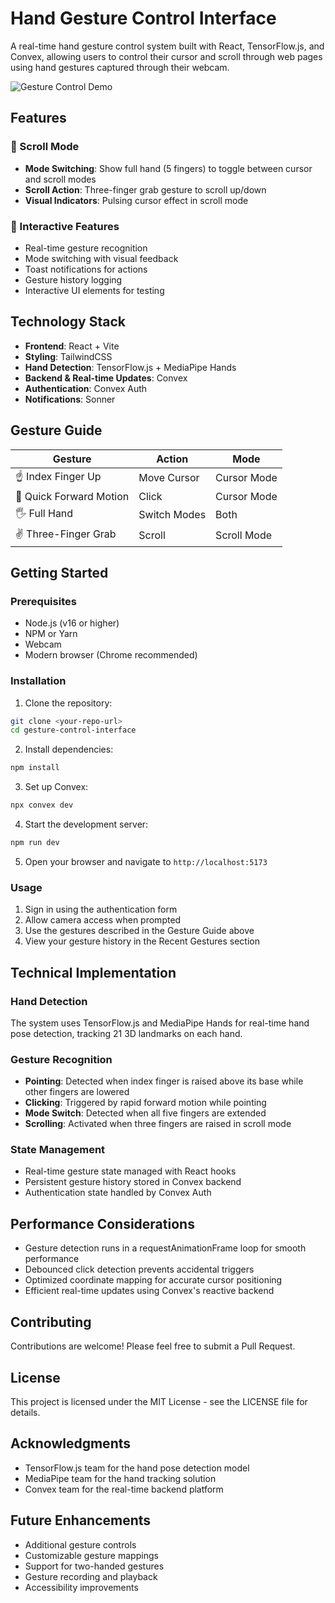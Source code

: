 # Hand Gesture Control Interface

A real-time hand gesture control system built with React, TensorFlow.js, and Convex, allowing users to control their cursor and scroll through web pages using hand gestures captured through their webcam.

![Gesture Control Demo](public/og-preview.jpg)

## Features


### 📜 Scroll Mode
- **Mode Switching**: Show full hand (5 fingers) to toggle between cursor and scroll modes
- **Scroll Action**: Three-finger grab gesture to scroll up/down
- **Visual Indicators**: Pulsing cursor effect in scroll mode

### 🔄 Interactive Features
- Real-time gesture recognition
- Mode switching with visual feedback
- Toast notifications for actions
- Gesture history logging
- Interactive UI elements for testing

## Technology Stack

- **Frontend**: React + Vite
- **Styling**: TailwindCSS
- **Hand Detection**: TensorFlow.js + MediaPipe Hands
- **Backend & Real-time Updates**: Convex
- **Authentication**: Convex Auth
- **Notifications**: Sonner


## Gesture Guide

| Gesture | Action | Mode |
|---------|--------|------|
| ☝️ Index Finger Up | Move Cursor | Cursor Mode |
| 🫰 Quick Forward Motion | Click | Cursor Mode |
| 🖐️ Full Hand | Switch Modes | Both |
| ✌️ Three-Finger Grab | Scroll | Scroll Mode |

## Getting Started

### Prerequisites
- Node.js (v16 or higher)
- NPM or Yarn
- Webcam
- Modern browser (Chrome recommended)

### Installation

1. Clone the repository:
```bash
git clone <your-repo-url>
cd gesture-control-interface
```

2. Install dependencies:
```bash
npm install
```

3. Set up Convex:
```bash
npx convex dev
```

4. Start the development server:
```bash
npm run dev
```

5. Open your browser and navigate to `http://localhost:5173`

### Usage

1. Sign in using the authentication form
2. Allow camera access when prompted
3. Use the gestures described in the Gesture Guide above
4. View your gesture history in the Recent Gestures section

## Technical Implementation

### Hand Detection
The system uses TensorFlow.js and MediaPipe Hands for real-time hand pose detection, tracking 21 3D landmarks on each hand.

### Gesture Recognition
- **Pointing**: Detected when index finger is raised above its base while other fingers are lowered
- **Clicking**: Triggered by rapid forward motion while pointing
- **Mode Switch**: Detected when all five fingers are extended
- **Scrolling**: Activated when three fingers are raised in scroll mode

### State Management
- Real-time gesture state managed with React hooks
- Persistent gesture history stored in Convex backend
- Authentication state handled by Convex Auth

## Performance Considerations

- Gesture detection runs in a requestAnimationFrame loop for smooth performance
- Debounced click detection prevents accidental triggers
- Optimized coordinate mapping for accurate cursor positioning
- Efficient real-time updates using Convex's reactive backend

## Contributing

Contributions are welcome! Please feel free to submit a Pull Request.

## License

This project is licensed under the MIT License - see the LICENSE file for details.

## Acknowledgments

- TensorFlow.js team for the hand pose detection model
- MediaPipe team for the hand tracking solution
- Convex team for the real-time backend platform

## Future Enhancements

- Additional gesture controls
- Customizable gesture mappings
- Support for two-handed gestures
- Gesture recording and playback
- Accessibility improvements
